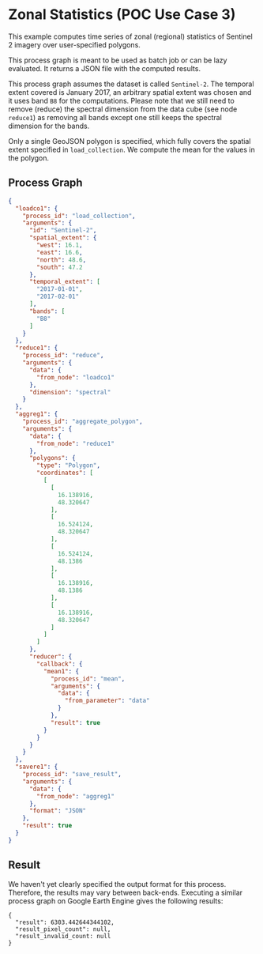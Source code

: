 # Zonal Statistics (POC Use Case 3)

This example computes time series of zonal (regional) statistics of Sentinel 2 imagery over user-specified polygons.

This process graph is meant to be used as batch job or can be lazy evaluated. It returns a JSON file with the computed results.

This process graph assumes the dataset is called `Sentinel-2`. The temporal extent covered is January 2017, an arbitrary spatial extent was chosen and it uses band `B8` for the computations. Please note that we still need to remove (reduce) the spectral dimension from the data cube (see node `reduce1`) as removing all bands except one still keeps the spectral dimension for the bands.

Only a single GeoJSON polygon is specified, which fully covers the spatial extent specified in `load_collection`. We compute the mean for the values in the polygon.

## Process Graph

```json
{
  "loadco1": {
    "process_id": "load_collection",
    "arguments": {
      "id": "Sentinel-2",
      "spatial_extent": {
        "west": 16.1,
        "east": 16.6,
        "north": 48.6,
        "south": 47.2
      },
      "temporal_extent": [
        "2017-01-01",
        "2017-02-01"
      ],
      "bands": [
        "B8"
      ]
    }
  },
  "reduce1": {
    "process_id": "reduce",
    "arguments": {
      "data": {
        "from_node": "loadco1"
      },
      "dimension": "spectral"
    }
  },
  "aggreg1": {
    "process_id": "aggregate_polygon",
    "arguments": {
      "data": {
        "from_node": "reduce1"
      },
      "polygons": {
        "type": "Polygon",
        "coordinates": [
          [
            [
              16.138916,
              48.320647
            ],
            [
              16.524124,
              48.320647
            ],
            [
              16.524124,
              48.1386
            ],
            [
              16.138916,
              48.1386
            ],
            [
              16.138916,
              48.320647
            ]
          ]
        ]
      },
      "reducer": {
        "callback": {
          "mean1": {
            "process_id": "mean",
            "arguments": {
              "data": {
                "from_parameter": "data"
              }
            },
            "result": true
          }
        }
      }
    }
  },
  "savere1": {
    "process_id": "save_result",
    "arguments": {
      "data": {
        "from_node": "aggreg1"
      },
      "format": "JSON"
    },
    "result": true
  }
}
```

## Result

We haven't yet clearly specified the output format for this process. Therefore, the results may vary between back-ends. Executing a similar process graph on Google Earth Engine gives the following results:

```
{
  "result": 6303.442644344102,
  "result_pixel_count": null,
  "result_invalid_count: null
}
```